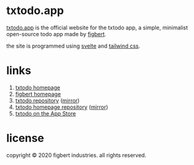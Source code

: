 # txtodo.app

[txtodo.app][homepage] is the official website for the txtodo app, a simple,
minimalist open-source todo app made by [figbert][figbert].

the site is programmed using [svelte][svelte] and [tailwind css][tailwind].


# links
1. [txtodo homepage][homepage]
2. [figbert homepage][figbert]
3. [txtodo repository][repo] ([mirror][repo-mirror])
4. [txtodo homepage repository][site-repo] ([mirror][site-repo-mirror])
5. [txtodo on the App Store][app-store]

# license
copyright © 2020 figbert industries. all rights reserved.

[homepage]: https://txtodo.app/
[figbert]: https://figbert.com/
[svelte]: https://svelte.dev/
[tailwind]: https://tailwindcss.com/
[repo]: https://git.figbert.com/FIGBERT/txtodo
[repo-mirror]: https://github.com/FIGBERT/txtodo
[site-repo]: https://git.figbert.com/FIGBERT/txtodo.app
[site-repo-mirror]: https://github.com/FIGBERT/txtodo.app
[app-store]: https://apps.apple.com/us/app/txtodo/id1504609185

